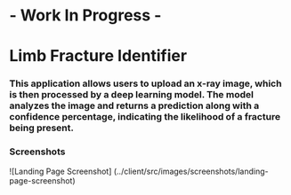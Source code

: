 # - Work In Progress -
# Limb Fracture Identifier
### This application allows users to upload an x-ray image, which is then processed by a deep learning model. The model analyzes the image and returns a prediction along with a confidence percentage, indicating the likelihood of a fracture being present.

### Screenshots

![Landing Page Screenshot] (../client/src/images/screenshots/landing-page-screenshot)
